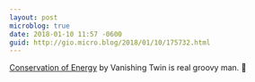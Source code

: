 ```yaml
---
layout: post
microblog: true
date: 2018-01-10 11:57 -0600
guid: http://gio.micro.blog/2018/01/10/175732.html
---
```

[Conservation of Energy](https://itunes.apple.com/us/album/the-conservation-of-energy/1129249532?i=1129250066) by Vanishing Twin is real groovy man. 🎵

